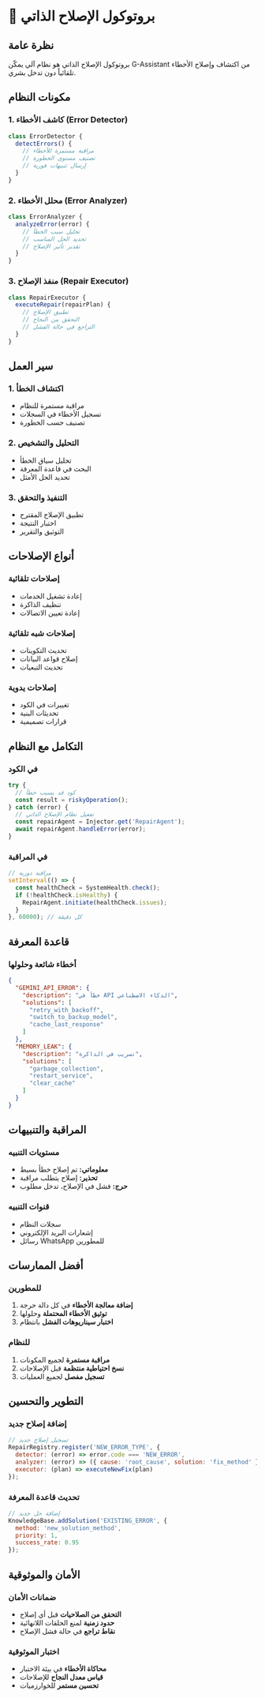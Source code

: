 # 🔧 بروتوكول الإصلاح الذاتي

## نظرة عامة

بروتوكول الإصلاح الذاتي هو نظام آلي يمكّن G-Assistant من اكتشاف وإصلاح الأخطاء تلقائياً دون تدخل بشري.

## مكونات النظام

### 1. كاشف الأخطاء (Error Detector)
```javascript
class ErrorDetector {
  detectErrors() {
    // مراقبة مستمرة للأخطاء
    // تصنيف مستوى الخطورة
    // إرسال تنبيهات فورية
  }
}
```

### 2. محلل الأخطاء (Error Analyzer)
```javascript
class ErrorAnalyzer {
  analyzeError(error) {
    // تحليل سبب الخطأ
    // تحديد الحل المناسب
    // تقدير تأثير الإصلاح
  }
}
```

### 3. منفذ الإصلاح (Repair Executor)
```javascript
class RepairExecutor {
  executeRepair(repairPlan) {
    // تطبيق الإصلاح
    // التحقق من النجاح
    // التراجع في حالة الفشل
  }
}
```

## سير العمل

### 1. اكتشاف الخطأ
- مراقبة مستمرة للنظام
- تسجيل الأخطاء في السجلات
- تصنيف حسب الخطورة

### 2. التحليل والتشخيص
- تحليل سياق الخطأ
- البحث في قاعدة المعرفة
- تحديد الحل الأمثل

### 3. التنفيذ والتحقق
- تطبيق الإصلاح المقترح
- اختبار النتيجة
- التوثيق والتقرير

## أنواع الإصلاحات

### إصلاحات تلقائية
- إعادة تشغيل الخدمات
- تنظيف الذاكرة
- إعادة تعيين الاتصالات

### إصلاحات شبه تلقائية
- تحديث التكوينات
- إصلاح قواعد البيانات
- تحديث التبعيات

### إصلاحات يدوية
- تغييرات في الكود
- تحديثات البنية
- قرارات تصميمية

## التكامل مع النظام

### في الكود
```javascript
try {
  // كود قد يسبب خطأ
  const result = riskyOperation();
} catch (error) {
  // تفعيل نظام الإصلاح الذاتي
  const repairAgent = Injector.get('RepairAgent');
  await repairAgent.handleError(error);
}
```

### في المراقبة
```javascript
// مراقبة دورية
setInterval(() => {
  const healthCheck = SystemHealth.check();
  if (!healthCheck.isHealthy) {
    RepairAgent.initiate(healthCheck.issues);
  }
}, 60000); // كل دقيقة
```

## قاعدة المعرفة

### أخطاء شائعة وحلولها
```json
{
  "GEMINI_API_ERROR": {
    "description": "خطأ في API الذكاء الاصطناعي",
    "solutions": [
      "retry_with_backoff",
      "switch_to_backup_model",
      "cache_last_response"
    ]
  },
  "MEMORY_LEAK": {
    "description": "تسريب في الذاكرة",
    "solutions": [
      "garbage_collection",
      "restart_service",
      "clear_cache"
    ]
  }
}
```

## المراقبة والتنبيهات

### مستويات التنبيه
- **معلوماتي:** تم إصلاح خطأ بسيط
- **تحذير:** إصلاح يتطلب مراقبة
- **حرج:** فشل في الإصلاح، تدخل مطلوب

### قنوات التنبيه
- سجلات النظام
- إشعارات البريد الإلكتروني
- رسائل WhatsApp للمطورين

## أفضل الممارسات

### للمطورين
1. **إضافة معالجة الأخطاء** في كل دالة حرجة
2. **توثيق الأخطاء المحتملة** وحلولها
3. **اختبار سيناريوهات الفشل** بانتظام

### للنظام
1. **مراقبة مستمرة** لجميع المكونات
2. **نسخ احتياطية منتظمة** قبل الإصلاحات
3. **تسجيل مفصل** لجميع العمليات

## التطوير والتحسين

### إضافة إصلاح جديد
```javascript
// تسجيل إصلاح جديد
RepairRegistry.register('NEW_ERROR_TYPE', {
  detector: (error) => error.code === 'NEW_ERROR',
  analyzer: (error) => ({ cause: 'root_cause', solution: 'fix_method' }),
  executor: (plan) => executeNewFix(plan)
});
```

### تحديث قاعدة المعرفة
```javascript
// إضافة حل جديد
KnowledgeBase.addSolution('EXISTING_ERROR', {
  method: 'new_solution_method',
  priority: 1,
  success_rate: 0.95
});
```

## الأمان والموثوقية

### ضمانات الأمان
- **التحقق من الصلاحيات** قبل أي إصلاح
- **حدود زمنية** لمنع الحلقات اللانهائية
- **نقاط تراجع** في حالة فشل الإصلاح

### اختبار الموثوقية
- **محاكاة الأخطاء** في بيئة الاختبار
- **قياس معدل النجاح** للإصلاحات
- **تحسين مستمر** للخوارزميات